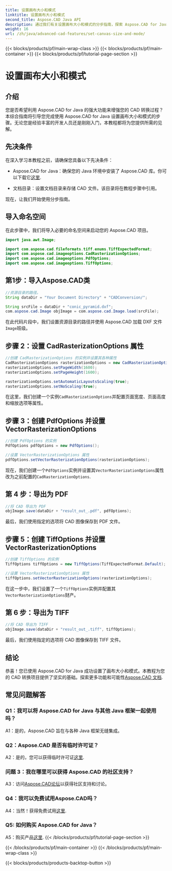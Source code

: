 ```yaml
---
title: 设置画布大小和模式
linktitle: 设置画布大小和模式
second_title: Aspose.CAD Java API
description: 通过我们有关设置画布大小和模式的分步指南，探索 Aspose.CAD for Java 的强大功能。轻松将 CAD 文件转换为 PDF 和 TIFF 格式。
weight: 16
url: /zh/java/advanced-cad-features/set-canvas-size-and-mode/
---
```


{{< blocks/products/pf/main-wrap-class >}}
{{< blocks/products/pf/main-container >}}
{{< blocks/products/pf/tutorial-page-section >}}

# 设置画布大小和模式

## 介绍

您是否希望利用 Aspose.CAD for Java 的强大功能来增强您的 CAD 转换过程？本综合指南将引导您完成使用 Aspose.CAD for Java 设置画布大小和模式的步骤。无论您是经验丰富的开发人员还是刚刚入门，本教程都将为您提供所需的见解。

## 先决条件

在深入学习本教程之前，请确保您具备以下先决条件：

-  Aspose.CAD for Java：确保您的 Java 环境中安装了 Aspose.CAD 库。你可以下载它[这里](https://releases.aspose.com/cad/java/).

- 文档目录：设置文档目录来存储 CAD 文件。该目录将在教程步骤中引用。

现在，让我们开始使用分步指南。

## 导入命名空间

在此步骤中，我们将导入必要的命名空间来启动您的 Aspose.CAD 项目。
```java
import java.awt.Image;

import com.aspose.cad.fileformats.tiff.enums.TiffExpectedFormat;
import com.aspose.cad.imageoptions.CadRasterizationOptions;
import com.aspose.cad.imageoptions.PdfOptions;
import com.aspose.cad.imageoptions.TiffOptions;
```

## 第1步：导入Aspose.CAD类

```java
//资源目录的路径。
String dataDir = "Your Document Directory" + "CADConversion/";

String srcFile = dataDir + "conic_pyramid.dxf";
com.aspose.cad.Image objImage = com.aspose.cad.Image.load(srcFile);
```

在此代码片段中，我们设置资源目录的路径并使用 Aspose.CAD 加载 DXF 文件`Image`班级。

## 步骤 2：设置 CadRasterizationOptions 属性

```java
//创建 CadRasterizationOptions 的实例并设置其各种属性
CadRasterizationOptions rasterizationOptions = new CadRasterizationOptions();
rasterizationOptions.setPageWidth(1600);
rasterizationOptions.setPageHeight(1600);

rasterizationOptions.setAutomaticLayoutsScaling(true);
rasterizationOptions.setNoScaling(true);
```

在这里，我们创建一个实例`CadRasterizationOptions`并配置页面宽度、页面高度和缩放选项等属性。

## 步骤 3：创建 PdfOptions 并设置 VectorRasterizationOptions

```java
//创建 PdfOptions 的实例
PdfOptions pdfOptions = new PdfOptions();

//设置 VectorRasterizationOptions 属性
pdfOptions.setVectorRasterizationOptions(rasterizationOptions);
```

现在，我们创建一个`PdfOptions`实例并设置其`VectorRasterizationOptions`属性改为之前配置的`CadRasterizationOptions`.

## 第 4 步：导出为 PDF

```java
//将 CAD 导出为 PDF
objImage.save(dataDir + "result_out_.pdf", pdfOptions);
```

最后，我们使用指定的选项将 CAD 图像保存到 PDF 文件。

## 步骤 5：创建 TiffOptions 并设置 VectorRasterizationOptions

```java
//创建 TiffOptions 的实例
TiffOptions tiffOptions = new TiffOptions(TiffExpectedFormat.Default);

//设置 VectorRasterizationOptions 属性
tiffOptions.setVectorRasterizationOptions(rasterizationOptions);
```

在这一步中，我们设置了一个`TiffOptions`实例并配置其`VectorRasterizationOptions`财产。

## 第 6 步：导出为 TIFF

```java
//将 CAD 导出为 TIFF
objImage.save(dataDir + "result_out_.tiff", tiffOptions);
```

最后，我们使用指定的选项将 CAD 图像保存到 TIFF 文件。

## 结论

恭喜！您已使用 Aspose.CAD for Java 成功设置了画布大小和模式。本教程为您的 CAD 转换项目提供了坚实的基础。探索更多功能和可能性[Aspose.CAD 文档](https://reference.aspose.com/cad/java/).

## 常见问题解答

### Q1：我可以将 Aspose.CAD for Java 与其他 Java 框架一起使用吗？

A1：是的，Aspose.CAD 旨在与各种 Java 框架无缝集成。

### Q2：Aspose.CAD 是否有临时许可证？

 A2：是的，您可以获得临时许可证[这里](https://purchase.aspose.com/temporary-license/).

### 问题 3：我在哪里可以获得 Aspose.CAD 的社区支持？

 A3：访问[Aspose.CAD论坛](https://forum.aspose.com/c/cad/19)以获得社区支持和讨论。

### Q4：我可以免费试用Aspose.CAD吗？

 A4：当然！获得免费试用[这里](https://releases.aspose.com/).

### Q5: 如何购买 Aspose.CAD for Java？

A5：购买产品[这里](https://purchase.aspose.com/buy).
{{< /blocks/products/pf/tutorial-page-section >}}

{{< /blocks/products/pf/main-container >}}
{{< /blocks/products/pf/main-wrap-class >}}

{{< blocks/products/products-backtop-button >}}

